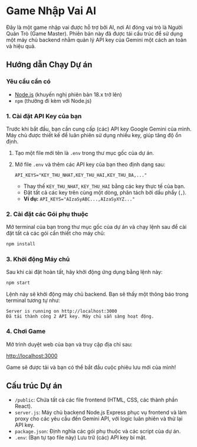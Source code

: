# Game Nhập Vai AI

Đây là một game nhập vai được hỗ trợ bởi AI, nơi AI đóng vai trò là Người Quản Trò (Game Master). Phiên bản này đã được tái cấu trúc để sử dụng một máy chủ backend nhằm quản lý API key của Gemini một cách an toàn và hiệu quả.

## Hướng dẫn Chạy Dự án

### Yêu cầu cần có

- [Node.js](https://nodejs.org/) (khuyến nghị phiên bản 18.x trở lên)
- `npm` (thường đi kèm với Node.js)

### 1. Cài đặt API Key của bạn

Trước khi bắt đầu, bạn cần cung cấp (các) API key Google Gemini của mình. Máy chủ được thiết kế để luân phiên sử dụng nhiều key, giúp tăng độ ổn định.

1.  Tạo một file mới tên là `.env` trong thư mục gốc của dự án.
2.  Mở file `.env` và thêm các API key của bạn theo định dạng sau:

    ```
    API_KEYS="KEY_THU_NHAT,KEY_THU_HAI,KEY_THU_BA,..."
    ```

    - Thay thế `KEY_THU_NHAT`, `KEY_THU_HAI` bằng các key thực tế của bạn.
    - Đặt tất cả các key trên cùng một dòng, phân tách bởi dấu phẩy (`,`).
    - **Ví dụ:** `API_KEYS="AIzaSyABC...,AIzaSyXYZ..."`

### 2. Cài đặt các Gói phụ thuộc

Mở terminal của bạn trong thư mục gốc của dự án và chạy lệnh sau để cài đặt tất cả các gói cần thiết cho máy chủ:

```bash
npm install
```

### 3. Khởi động Máy chủ

Sau khi cài đặt hoàn tất, hãy khởi động ứng dụng bằng lệnh này:

```bash
npm start
```

Lệnh này sẽ khởi động máy chủ backend. Bạn sẽ thấy một thông báo trong terminal tương tự như:

```
Server is running on http://localhost:3000
Đã tải thành công 2 API key. Máy chủ sẵn sàng hoạt động.
```

### 4. Chơi Game

Mở trình duyệt web của bạn và truy cập địa chỉ sau:

[http://localhost:3000](http://localhost:3000)

Game sẽ được tải và bạn có thể bắt đầu cuộc phiêu lưu mới của mình!

## Cấu trúc Dự án

- `/public`: Chứa tất cả các file frontend (HTML, CSS, các thành phần React).
- `server.js`: Máy chủ backend Node.js Express phục vụ frontend và làm proxy cho các yêu cầu đến Gemini API, với logic luân phiên và thử lại API key.
- `package.json`: Định nghĩa các gói phụ thuộc và các script của dự án.
- `.env`: (Bạn tự tạo file này) Lưu trữ (các) API key bí mật.
